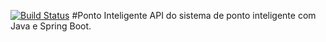 [![Build Status](https://travis-ci.org/jancouto/ponto-inteligente-api.svg?branch=master)](https://travis-ci.org/jancouto/ponto-inteligente-api)
#Ponto Inteligente
API do sistema de ponto inteligente com Java e Spring Boot.
